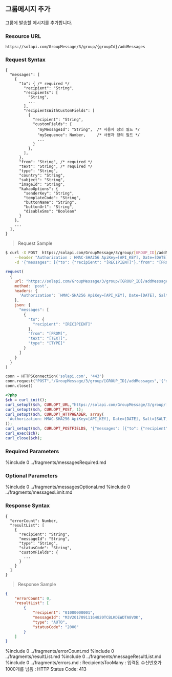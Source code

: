 ## 그룹메시지 추가
그룹에 발송할 메시지를 추가합니다.

### Resource URL
`https://solapi.com/GroupMessage/3/group/{groupId}/addMessages`

### Request Syntax

```syntax
{
  "messages": [
    {
      "to": { /* required */
        "recipient": "String",
        "recipients": [
          "String",
          ...
        ],
        "recipientsWithCustomFields": [
          {
            "recipient": "String",
            "customFields": {
              "myMessageId": "String",  /* 사용자 정의 필드 */
              "mySequence": Number,     /* 사용자 정의 필드 */
              ...
            }
          },
        ],
      },
      "from": "String", /* required */
      "text": "String", /* required */
      "type": "String",
      "country": "String",
      "subject": "String",
      "imageId": "String",
      "kakaoOptions": {
        "senderKey": "String",
        "templateCode": "String",
        "buttonName": "String",
        "buttonUrl": "String",
        "disableSms": "Boolean"
      }
    },
    ...
  ],
}
```

> Request Sample
```bash
$ curl -X POST  https://solapi.com/GroupMessage/3/group/[GROUP_ID]/addMessages \
    --header "Authorization : HMAC-SHA256 ApiKey=[API_KEY], Date=[DATE], Salt=[UNIQID], Signature=[SIGNATRUE]" \
    -d '{"messages": [{"to": {"recipient": "[RECIPIENT]"},"from": "[FROM]","text": "[TEXT]","type":"[TYPE]"}]}'
```
```javascript
request(
  {
    url: "https://solapi.com/GroupMessage/3/group/[GROUP_ID]/addMessages",
    method: 'post',
    headers: {
      'Authorization': `HMAC-SHA256 ApiKey=[API_KEY], Date=[DATE], Salt=[SALT], Signature=[SIGNATURE]`
    },
    json: {
      "messages": [
        {
          "to": {
            "recipient": "[RECIPIENT]"
          },
          "from": "[FROM]",
          "text": "[TEXT]",
          "type": "[TYPE]"
        }
      ]
    }
  }
)
```
```python
conn = HTTPSConnection('solapi.com', '443')
conn.request("POST","/GroupMessage/3/group/[GROUP_ID]/addMessages",'{"messages": [{"to": {"recipient": "[RECIPIENT]"},"from": "[FROM]","text": "[TEXT]","type":"[TYPE]"}]}',{"Authorization":"HMAC-SHA256 ApiKey=[API_KEY], Date=[DATE], Salt=[UNIQID], Signature=[SIGNATURE]"})
conn.close()
```
```php
<?php
$ch = curl_init();
curl_setopt($ch, CURLOPT_URL,"https://solapi.com/GroupMessage/3/group/[GROUP_ID]/addMessages");
curl_setopt($ch, CURLOPT_POST, 1);
curl_setopt($ch, CURLOPT_HTTPHEADER, array(
 'Authorization: HMAC-SHA256 ApiKey=[API_KEY], Date=[DATE], Salt=[SALT], Signature=[SIGNATURE]'
));
curl_setopt($ch, CURLOPT_POSTFIELDS, '{"messages": [{"to": {"recipient": "[RECIPIENT]"},"from": "[FROM]","text": "[TEXT]","type":"[TYPE]"}]}');
curl_exec($ch);
curl_close($ch);
```
### Required Parameters

%include 0 ../fragments/messagesRequired.md

### Optional Parameters

%include 0 ../fragments/messagesOptional.md
%include 0 ../fragments/messagesLimit.md

### Response Syntax

```syntax
{
  "errorCount": Number,
  "resultList": [
    {
      "recipient": "String",
      "messageId": "String",
      "type": "String",
      "statusCode": "String",
      "customFields": {
        ...
      }
    }
  ]
}
```

> Response Sample
```json
{
    "errorCount": 0,
    "resultList": [
        {
            "recipient": "01000000001",
            "messageId": "M3V20170911164820TCBLKDEWDTA8VOK",
            "type": "AUTO",
            "statusCode": "2000"
        }
    ]
}
```
%include 0 ../fragments/errorCount.md
%include 0 ../fragments/resultList.md
%include 0 ../fragments/messageResultList.md
%include 0 ../fragments/errors.md
  : RecipientsTooMany
    : 입력된 수신번호가 1000개를 넘음
    : HTTP Status Code: 413


